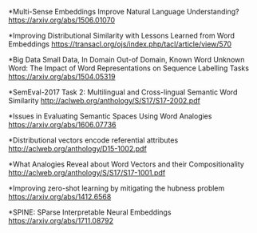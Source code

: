 *Multi-Sense Embeddings Improve Natural Language Understanding?
 https://arxiv.org/abs/1506.01070

*Improving Distributional Similarity with Lessons Learned from Word Embeddings
 https://transacl.org/ojs/index.php/tacl/article/view/570

*Big Data Small Data, In Domain Out-of Domain, Known Word Unknown Word: The Impact of Word Representations on Sequence Labelling Tasks
 https://arxiv.org/abs/1504.05319

*SemEval-2017 Task 2: Multilingual and Cross-lingual Semantic Word Similarity
 http://aclweb.org/anthology/S/S17/S17-2002.pdf

*Issues in Evaluating Semantic Spaces Using Word Analogies
 https://arxiv.org/abs/1606.07736

*Distributional vectors encode referential attributes
 http://aclweb.org/anthology/D15-1002.pdf

*What Analogies Reveal about Word Vectors and their Compositionality
 http://aclweb.org/anthology/S/S17/S17-1001.pdf

*Improving zero-shot learning by mitigating the hubness problem
 https://arxiv.org/abs/1412.6568

*SPINE: SParse Interpretable Neural Embeddings
 https://arxiv.org/abs/1711.08792

